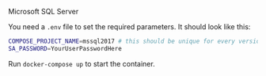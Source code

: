 Microsoft SQL Server

You need a ```.env``` file to set the required parameters.  It should look like this:

```bash
COMPOSE_PROJECT_NAME=mssql2017 # this should be unique for every version of postgres since the data volume will be persisted and will be named based on this value.
SA_PASSWORD=YourUserPasswordHere
```

Run ```docker-compose up``` to start the container.
